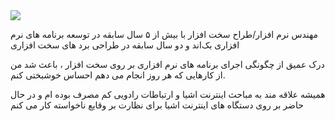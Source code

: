 <img src="{{ '/assets/img' | append: site.img }}" id="about-img">

<div id="describe-text">
	<p>مهندس نرم افزار/طراح سخت افزار با بیش از ۵ سال سابقه در توسعه برنامه های نرم افزاری بک‌اند و دو سال سابقه در طراحی برد های سخت افزاری</p>
	<p>درک عمیق از چگونگی اجرای برنامه های نرم افزاری بر روی سخت افزار ، باعث شد من از کارهایی که هر روز انجام می دهم احساس خوشبختی کنم.</p>
	<p>همیشه علاقه مند به مباحث اینترنت اشیا و ارتباطات رادویی کم مصرف بوده ام و در حال حاضر بر روی دستگاه های اینترنت اشیا برای نظارت بر وقایع ناخواسته کار می کنم</p>
</div>